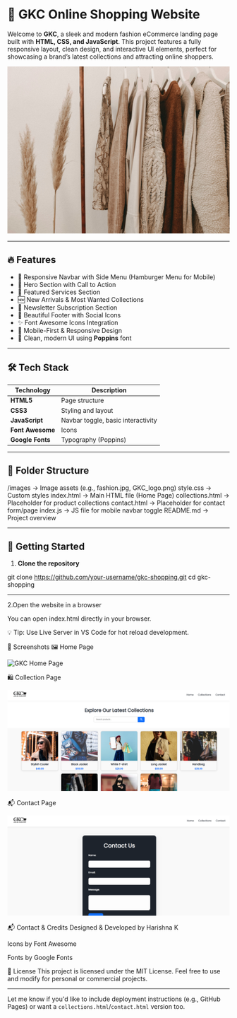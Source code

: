 # 👗 GKC Online Shopping Website

Welcome to **GKC**, a sleek and modern fashion eCommerce landing page built with **HTML, CSS, and JavaScript**. This project features a fully responsive layout, clean design, and interactive UI elements, perfect for showcasing a brand’s latest collections and attracting online shoppers.

![GKC Website Banner](images/fashion.jpg)

---

## 🔥 Features

- 🧭 Responsive Navbar with Side Menu (Hamburger Menu for Mobile)
- 🎯 Hero Section with Call to Action
- 💼 Featured Services Section
- 🆕 New Arrivals & Most Wanted Collections
- 📩 Newsletter Subscription Section
- 🦶 Beautiful Footer with Social Icons
- ✨ Font Awesome Icons Integration
- 📱 Mobile-First & Responsive Design
- 💅 Clean, modern UI using **Poppins** font

---

## 🛠️ Tech Stack

| Technology | Description |
|------------|-------------|
| **HTML5** | Page structure |
| **CSS3** | Styling and layout |
| **JavaScript** | Navbar toggle, basic interactivity |
| **Font Awesome** | Icons |
| **Google Fonts** | Typography (Poppins) |

---

## 📂 Folder Structure

/images -> Image assets (e.g., fashion.jpg, GKC_logo.png)
style.css -> Custom styles
index.html -> Main HTML file (Home Page)
collections.html -> Placeholder for product collections
contact.html -> Placeholder for contact form/page
index.js -> JS file for mobile navbar toggle
README.md -> Project overview

---

## 🚀 Getting Started

1. **Clone the repository**
 
git clone https://github.com/your-username/gkc-shopping.git
cd gkc-shopping

--- 

2.Open the website in a browser

You can open index.html directly in your browser.

💡 Tip: Use Live Server in VS Code for hot reload development.

📸 Screenshots
🖼️ Home Page

![GKC Home Page](images/Homepage.png)

🛍️ Collection Page

![GKC Collection Page](images/collection_page.png)

📬 Contact Page

![Contact Page](images/contact_page.png)

📬 Contact & Credits
Designed & Developed by Harishna K

Icons by Font Awesome

Fonts by Google Fonts

📃 License
This project is licensed under the MIT License. Feel free to use and modify for personal or commercial projects.

---

Let me know if you'd like to include deployment instructions (e.g., GitHub Pages) or want a `collections.html`/`contact.html` version too.
